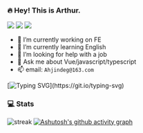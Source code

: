 ### 🔥 Hey! This is Arthur.

![](https://visitor-badge.laobi.icu/badge?page_id=kangyana)
![](https://img.shields.io/github/stars/AhJindeg?color=fefb7b&logo=Undertale)
![](https://img.shields.io/github/followers/AhJindeg?color=27da6b&logo=Handshake)

- 🔭 I’m currently working on FE
- 🌱 I’m currently learning English
- 🤔 I’m looking for help with a job
- 💬 Ask me about Vue/javascript/typescript
- 📫 email: `Ahjindeg@163.com`

[![Typing SVG](https://readme-typing-svg.herokuapp.com?font=Edu+VIC+WA+NT+Beginner&size=28&width=600&lines=To+see+the+world+as+it+is+and+to+love+it.)](https://git.io/typing-svg)

### 💻 Stats
![streak](http://github-readme-streak-stats.herokuapp.com/?user=AhJindeg&theme=radical)
[![Ashutosh's github activity graph](https://activity-graph.herokuapp.com/graph?username=AhJindeg&theme=dracula)](https://github.com/ashutosh00710/github-readme-activity-graph)
